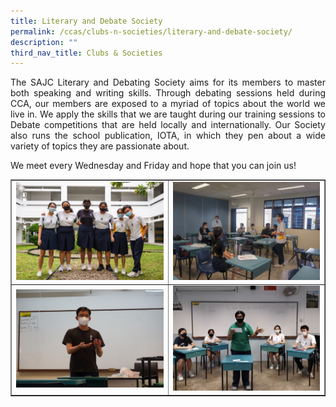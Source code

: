```yaml
---
title: Literary and Debate Society
permalink: /ccas/clubs-n-societies/literary-and-debate-society/
description: ""
third_nav_title: Clubs & Societies
---
```

<p align="justify">The SAJC Literary and Debating Society aims for its members to master both speaking and writing skills. Through debating sessions held during CCA, our members are exposed to a myriad of topics about the world we live in. We apply the skills that we are taught during our training sessions to Debate competitions that are held locally and internationally. Our Society also runs the school publication, IOTA, in which they pen about a wide variety of topics they are passionate about.</p>
<p>We meet every Wednesday and Friday and hope that you can join us!&nbsp;</p>
<table style="border-collapse: collapse; width: 100%;" border="1">
<tbody>
<tr>
<td style="width: 50%;"><img src="/images/lds1.jpg"></td>
<td style="width: 50%;"><img src="/images/lds2.jpg"></td>
</tr>
<tr>
<td style="width: 50%;"><img src="/images/lds3.jpg"></td>
<td style="width: 50%;"><img src="/images/lds4.jpg"></td>
</tr>
</tbody>
</table>